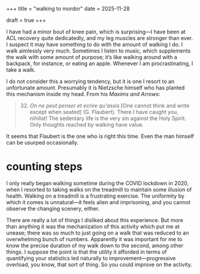 +++
title = "walking to mordor"
date = 2025-11-28

draft = true
+++

I have had a minor bout of knee pain, which is surprising—I have been at ACL recovery quite dedicatedly, and my leg muscles are stronger than ever. I suspect it may have something to do with the amount of walking I do. I walk aimlessly very much. Sometimes I listen to music, which supplements the walk with some amount of purpose; it’s like walking around with a backpack, for instance, or eating an apple. Whenever I am procrastinating, I take a walk.

I do not consider this a worrying tendency, but it is one I resort to an unfortunate amount. Presumably it is Nietzsche himself who has planted this mechanism inside my head. From his *Maxims and Arrows*:

> 32. *On ne peut penser et ecrire qu'assis* [One cannot think and write except when seated] (G. Flaubert). There I have caught you, nihilist! The sedentary life is the very sin against the Holy Spirit. Only thoughts reached by walking have value.

It seems that Flaubert is the one who is right this time. Even the man himself can be usurped occasionally.

# counting steps

I only really began walking sometime during the COVID lockdown in 2020, when I resorted to taking walks on the treadmill to maintain some illusion of health. Walking on a treadmill is a frustrating exercise. The uniformity by which it comes is unnatural—it feels alien and imprisoning, and you cannot observe the changing scenery, either. 

There are really a lot of things I disliked about this experience. But more than anything it was the mechanization of this activity which put me at unease; there was so much to just going on a walk that was reduced to an overwhelming bunch of numbers. Apparently it was important for me to know the precise duration of my walk down to the second, among other things. I suppose the point is that the utility it afforded in terms of quantifying your statistics led naturally to improvement—progressive overload, you know, that sort of thing. So you could improve on the activity.